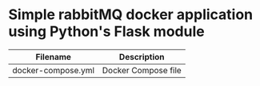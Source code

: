 # Simple rabbitMQ docker application using Python's Flask module 

Filename      | Description
------------- | -------------
docker-compose.yml | Docker Compose file

